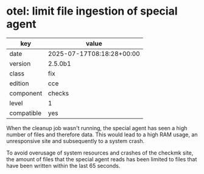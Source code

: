 [//]: # (werk v2)
# otel: limit file ingestion of special agent

key        | value
---------- | ---
date       | 2025-07-17T08:18:28+00:00
version    | 2.5.0b1
class      | fix
edition    | cce
component  | checks
level      | 1
compatible | yes

When the cleanup job wasn't running, the special agent has seen a high number of files and therefore data.
This would lead to a high RAM usage, an unresponsive site and subsequently to a system crash.

To avoid overusage of system resources and crashes of the checkmk site,
the amount of files that the special agent reads has been limited to files
that have been written within the last 65 seconds.
